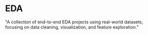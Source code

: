 # EDA
"A collection of end-to-end EDA projects using real-world datasets, focusing on data cleaning, visualization, and feature exploration."
